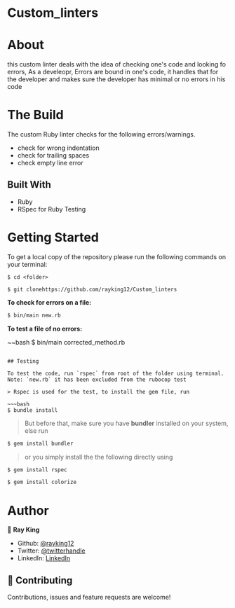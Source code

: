 # Custom_linters


# About 

this custom linter deals with the idea of checking one's code and looking fo errors, As a develeopr, Errors are bound in one's code, it handles that for the developer and makes sure the developer has minimal or no errors in his code

# The Build
The custom Ruby linter  checks for the following errors/warnings.
- check for wrong indentation
- check for trailing spaces
- check empty line error

## Built With
- Ruby
- RSpec for Ruby Testing


# Getting Started

To get a local copy of the repository please run the following commands on your terminal:

```
$ cd <folder>
```

```
$ git clonehttps://github.com/rayking12/Custom_linters
```

**To check for errors on a file:** 

~~~bash
$ bin/main new.rb
~~~
 **To test a file of no errors:**

 ~~bash
 $ bin/main corrected_method.rb
 ~~~

 ## Testing

To test the code, run `rspec` from root of the folder using terminal.
Note: `new.rb` it has been excluded from the rubocop test

> Rspec is used for the test, to install the gem file, run

~~~bash
$ bundle install 
~~~

> But before that, make sure you have **bundler** installed on your system, else run

~~~bash
$ gem install bundler 
~~~

> or you simply install the the following directly using 

~~~bash
$ gem install rspec 
~~~

~~~bash
$ gem install colorize 
~~~


# Author

👤 **Ray King**

- Github: [@rayking12](https://github.com/rayking12/)
- Twitter: [@twitterhandle](https://twitter.com/_rayKing__)
- LinkedIn: [LinkedIn](https://www.linkedin.com/in/king-ray-514b89133)

## 🤝 Contributing

Contributions, issues and feature requests are welcome!